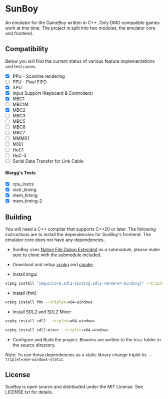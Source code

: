 # SunBoy

An emulator for the GameBoy written in C++. Only DMG compatible games work at this time. The project is split into two modules, the emulator core and frontend.

## Compatibility

Below you will find the current status of various feature implementations and test cases.

- [x] PPU - Scanline rendering
- [ ] PPU - Pixel FIFO
- [x] APU
- [x] Input Support (Keyboard & Controllers)
- [x] MBC1
- [ ] MBC1M
- [x] MBC2
- [ ] MBC3
- [ ] MBC5
- [ ] MBC6
- [ ] MBC7
- [ ] MMM01
- [ ] M161
- [ ] HuC1
- [ ] HuC-3
- [ ] Serial Data Transfer for Link Cable

#### Blargg's Tests

- [x] cpu_instrs
- [x] instr_timing
- [x] mem_timing
- [x] mem_timing-2

## Building

You will need a C++ compiler that supports C++20 or later. The following instructions are to install the dependencies for SunBoy's frontend. The emulator core does not have any dependencies.

- SunBoy uses [Native File Dialog Extended](https://github.com/btzy/nativefiledialog-extended) as a submodule, please make sure to clone with the submodule included.

- Download and setup [vcpkg](https://github.com/microsoft/vcpkg) and [cmake](https://cmake.org/).

- Install imgui

```bash
vcpkg install "imgui[core,sdl2-binding,sdl2-renderer-binding]" --triplet=x64-windows
```

- Install {fmt}

```bash
vcpkg install fmt --triplet=x64-windows
```

- Install SDL2 and SDL2 Mixer

```bash
vcpkg install sdl2 --triplet=x64-windows

vcpkg install sdl2-mixer --triplet=x64-windows
```

- Configure and Build the project. Binaries are written to the `bin/` folder in the source directory.

Note: To use these dependencies as a static library change triplet to: `--triplet=x64-windows-static`

## License

SunBoy is open source and distributed under the MIT License. See LICENSE.txt for details.
